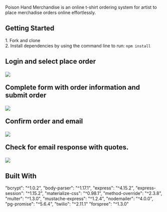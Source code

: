 Poison Hand Merchandise is an online t-shirt ordering system for artist to place merchadise orders online effortlessly.   

<h2> Getting Started </h2>
1. Fork and clone <br>
2. Install dependencies by using the command line to run: <code>npm install</code>

<h2 Using </h2>

Login and select place order 

<img src="http://i.imgur.com/h8Ys3ef.png">


Complete form with order information and submit order

<img src="http://i.imgur.com/JmYRFdo.png">
<br>

Confirm order and email

<img src="http://i.imgur.com/qH4qVPv.png">
<br>

Check for email response with quotes. 

<img src="http://i.imgur.com/UaoZDtJ.png">
<br>

<h2>Built With </h2>
"bcrypt": "^1.0.2",
"body-parser": "^1.17.1",
"express": "^4.15.2",
"express-session": "^1.15.2",
"materialize-css": "^0.98.1",
"method-override": "^2.3.8",
"multer": "^1.3.0",
"mustache-express": "^1.2.4",
"nodemailer": "^4.0.0",
"pg-promise": "^5.6.4",
"twilio": "^2.11.1"
"forspree": "^1.3.0"


